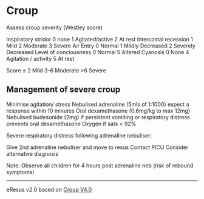 # Croup
Assess croup severity (Westley score)

Inspiratory stridor
0 none
1 Agitated/active
2 At rest
Intercostal recession
1 Mild
2 Moderate
3 Severe
Air Entry
0 Normal 
1 Mildly Decreased
2 Severely Decreased
Level of conciousness
0 Normal
5 Altered
Cyanosis
0 None
4 Agitation / activity
5 At rest

Score 
≤ 2 Mild
3-6	Moderate
\>6 Severe

## Management of severe croup
Minimise agitation/ stress
Nebulised adrenaline (5mls of 1:1000) expect a response within 10 minutes
Oral dexamethasone (0.6mg/kg to max 12mg)
Nebulised budesonide (2mg) if persistent vomiting or respiratory distress prevents oral dexamethasone 
Oxygen if sats < 92%

Severe respiratory distress following adrenaline nebuliser:  

Give 2nd adrenaline nebuliser and move to resus
Contact PICU
Consider alternative diagnosis

Note: Observe all children for 4 hours post adrenaline neb (risk of rebound symptoms)

--- 
eResus v2.0 based on [Croup V4.0](http://workspaces/sites/Teams/ChildrensEmergencyDepartment/guidelines/BCH_guidelines/1/index.html#13063)
